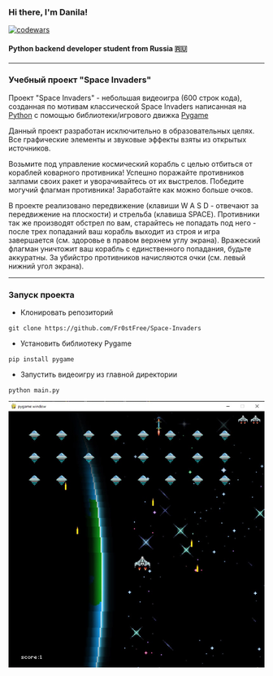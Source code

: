 ### Hi there, I'm Danila!
[![codewars](https://www.codewars.com/users/FrostFree/badges/large)](https://www.codewars.com/users/FrostFree)
#### Python backend developer student from Russia 🇷🇺

---
### Учебный проект "Space Invaders"
Проект "Space Invaders" - небольшая видеоигра (600 строк кода), созданная по мотивам классической Space Invaders написанная на [Python](https://github.com/python) c помощью библиотеки/игрового движка [Pygame](https://github.com/pygame/)

Данный проект разработан исключительно в образовательных целях. Все графические элементы и звуковые эффекты взяты из открытых источников.

Возьмите под управление космический корабль с целью отбиться от кораблей коварного противника! Успешно поражайте противников залпами своих ракет и уворачивайтесь от их выстрелов. Победите могучий флагман противника! Заработайте как можно больше очков.

В проекте реализовано передвижение (клавиши W A S D - отвечают за передвижение на плоскости) и стрельба (клавиша SPACE). Противники так же производят обстрел по вам, старайтесь не попадать под него - после трех попаданий ваш корабль выходит из строя и игра завершается (см. здоровье в правом верхнем углу экрана). Вражеский флагман уничтожит ваш корабль с единственного попадания, будьте аккуратны. За убийстро противников начисляются очки (см. левый нижний угол экрана).

---
### Запуск проекта
- Клонировать репозиторий
```
git clone https://github.com/Fr0stFree/Space-Invaders
```
- Установить библиотеку Pygame
```
pip install pygame
```
- Запустить видеоигру из главной директории
```
python main.py
```
![alt text](https://github.com/Fr0stFree/Space-Invaders/blob/main/screenshot.jpg?raw=true)
